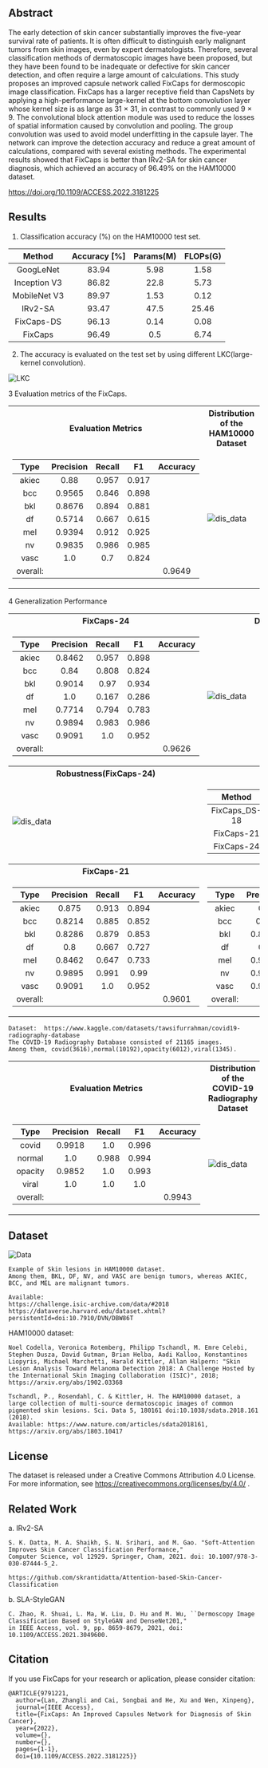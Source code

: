 ## Abstract
The early detection of skin cancer substantially improves the five-year survival rate of patients. It is often difficult to distinguish early malignant tumors from skin images, even by expert dermatologists. Therefore, several classification methods of dermatoscopic images have been proposed, but they have been found to be inadequate or defective for skin cancer detection, and often require a large amount of calculations. This study proposes an improved capsule network called FixCaps for dermoscopic image classification. FixCaps has a larger receptive field than CapsNets by applying a high-performance large-kernel at the bottom convolution layer whose kernel size is as large as 31 $\times$ 31, in contrast to commonly used 9 $\times$ 9. The convolutional block attention module was used to reduce the losses of spatial information caused by convolution and pooling. The group convolution was used to avoid model underfitting in the capsule layer. The network can improve the detection accuracy and reduce a great amount of calculations, compared with several existing methods. The experimental results showed that FixCaps is better than IRv2-SA for skin cancer diagnosis, which achieved an accuracy of 96.49\% on the HAM10000 dataset.

https://doi.org/10.1109/ACCESS.2022.3181225

## Results
1. Classification accuracy (%) on the HAM10000 test set.

|Method	|Accuracy [%]	|Params(M) 	|FLOPs(G)|
|:--------:|:-------------:|:-------------:|:-------------:|
GoogLeNet	|83.94	|5.98	|1.58
Inception V3	|86.82	|22.8	|5.73
MobileNet V3	|89.97	|1.53	|0.12
IRv2-SA	|93.47	|47.5	|25.46
FixCaps-DS	|96.13	|0.14	|0.08
FixCaps	|96.49	|0.5	|6.74

2. The accuracy is evaluated on the test set by using different LKC(large-kernel convolution).

![LKC](https://github.com/Woodman718/FixCaps/blob/main/Images/LKC.jpg#pic_center)

3 Evaluation metrics of the FixCaps.

<table> 
 <tr><th>Evaluation Metrics</th><th>Distribution of the HAM10000 Dataset</th></tr> 
<tr><td> 

|  Type  | Precision | Recall |   F1  | Accuracy |
|:--------:|:-------:|:-------------:|:--------:|:----------:|
| akiec  |   0.88 | 0.957  | 0.917 |          |
|  bcc   |  0.9565| 0.846  | 0.898 |          |
|  bkl   |  0.8676| 0.894  | 0.881 |          |
|   df   |  0.5714| 0.667  | 0.615 |          |
|  mel   |  0.9394| 0.912  | 0.925 |          |
|   nv   |  0.9835| 0.986  | 0.985 |          |
|  vasc  |   1.0  |  0.7   | 0.824 |          |
|overall:|        |        |       |  0.9649  |

</td><td>
 
 ![dis_data](https://github.com/Woodman718/FixCaps/blob/main/Images/Dis_HAM10000_paper.png)
 
</td></tr> </table>

4 Generalization Performance

<table> 
 <tr><th>FixCaps-24</th><th>Distribution of the HAM10000 Dataset</th></tr> 
<tr><td> 

|  Type  | Precision | Recall |   F1  | Accuracy |
|:--------:|:-------:|:-------------:|:--------:|:----------:|
| akiec  |   0.8462  | 0.957  | 0.898 |          |
|  bcc   |    0.84   | 0.808  | 0.824 |          |
|  bkl   |   0.9014  |  0.97  | 0.934 |          |
|   df   |    1.0    | 0.167  | 0.286 |          |
|  mel   |   0.7714  | 0.794  | 0.783 |          |
|   nv   |   0.9894  | 0.983  | 0.986 |          |
|  vasc  |   0.9091  |  1.0   | 0.952 |          |
|overall:|        |        |       |  0.9626  |

</td><td> 

![dis_data](https://github.com/Woodman718/FixCaps/blob/main/Images/Dis_HAM10000_GP.png)

</td></tr>
 <tr><th>Robustness(FixCaps-24)</th><th>Evaluation Metrics(RTX3070)</th></tr> 
<tr><td>
 
 ![dis_data](https://github.com/Woodman718/FixCaps/blob/main/Images/Size_Accuracy_24.png)
 
</td><td> 

| Method	|Accuracy[%]|Params(M)|FLOPs(G)| FPS |
|:--------:|:-------------:|:--------:|:--------:|:--------:|
| FixCaps_DS-18  |   95.894 | 0.13  | 0.03 |130.4|
| FixCaps-21   |  96.014 | 0.30  | 3.33 |123.4|
| FixCaps-24   |  96.256 | 0.35  | 4.22 |121.0|

</td></tr> 
 <tr><th>FixCaps-21</th><th>FixCaps_DS-18</th></tr> 
<tr><td> 

|  Type  | Precision | Recall |   F1  | Accuracy |
|:--------:|:-------:|:-------------:|:--------:|:----------:|
| akiec  |   0.875   | 0.913  | 0.894 |          |
|  bcc   |   0.8214  | 0.885  | 0.852 |          |
|  bkl   |   0.8286  | 0.879  | 0.853 |          |
|   df   |    0.8    | 0.667  | 0.727 |          |
|  mel   |   0.8462  | 0.647  | 0.733 |          |
|   nv   |   0.9895  | 0.991  |  0.99 |          |
|  vasc  |   0.9091  |  1.0   | 0.952 |          |
|overall:|        |        |       |  0.9601  |

</td><td> 

|  Type  | Precision | Recall |   F1  | Accuracy |
|:--------:|:-------:|:-------------:|:--------:|:----------:|
| akiec  |    0.8    |  0.87  | 0.833 |          |
|  bcc   |    0.88   | 0.846  | 0.863 |          |
|  bkl   |   0.8939  | 0.894  | 0.894 |          |
|   df   |    0.5    |  0.5   |  0.5  |          |
|  mel   |   0.9565  | 0.647  | 0.772 |          |
|   nv   |   0.9792  | 0.992  | 0.986 |          |
|  vasc  |   0.9091  |  1.0   | 0.952 |          |
|overall:|        |        |       |  0.9589  |

</td></tr> </table>

```
Dataset:  https://www.kaggle.com/datasets/tawsifurrahman/covid19-radiography-database
The COVID-19 Radiography Database consisted of 21165 images.
Among them, covid(3616),normal(10192),opacity(6012),viral(1345).
```

<table> 
<tr><th>Evaluation Metrics</th><th>Distribution of the COVID-19 Radiography Dataset</th></tr> 
<tr><td> 

|  Type  | Precision | Recall |  F1  | Accuracy |
|:--------:|:-------------:|:-------------:|:--------:|:----------:|
|  covid  |0.9918| 1.0 |0.996 |      |
|  normal |  1.0 |0.988|0.994 |      |
| opacity |0.9852|  1.0|0.993 |      |
|  viral  | 1.0  |  1.0| 1.0  |      |
|overall:|      |     |      |0.9943|

</td><td>
 
 ![dis_data](https://github.com/Woodman718/FixCaps/blob/main/Module/COVID-19/Dis_COVID-19_data.png)
 
</td></tr>
</table>

## Dataset

![Data](https://github.com/Woodman718/FixCaps/blob/main/Images/data.jpg#pic_center)

```
Example of Skin lesions in HAM10000 dataset.
Among them, BKL, DF, NV, and VASC are benign tumors, whereas AKIEC, BCC, and MEL are malignant tumors.

Available:
https://challenge.isic-archive.com/data/#2018
https://dataverse.harvard.edu/dataset.xhtml?persistentId=doi:10.7910/DVN/DBW86T
```

HAM10000 dataset:

```
Noel Codella, Veronica Rotemberg, Philipp Tschandl, M. Emre Celebi, Stephen Dusza, David Gutman, Brian Helba, Aadi Kalloo, Konstantinos Liopyris, Michael Marchetti, Harald Kittler, Allan Halpern: "Skin Lesion Analysis Toward Melanoma Detection 2018: A Challenge Hosted by the International Skin Imaging Collaboration (ISIC)", 2018; https://arxiv.org/abs/1902.03368

Tschandl, P., Rosendahl, C. & Kittler, H. The HAM10000 dataset, a large collection of multi-source dermatoscopic images of common pigmented skin lesions. Sci. Data 5, 180161 doi:10.1038/sdata.2018.161 (2018). 
Available: https://www.nature.com/articles/sdata2018161, https://arxiv.org/abs/1803.10417
```

## License

The dataset is released under a Creative Commons Attribution 4.0 License.
For more information, see https://creativecommons.org/licenses/by/4.0/ .

## Related Work

a. IRv2-SA

```
S. K. Datta, M. A. Shaikh, S. N. Srihari, and M. Gao. "Soft-Attention Improves Skin Cancer Classification Performance," 
Computer Science, vol 12929. Springer, Cham, 2021. doi: 10.1007/978-3-030-87444-5_2.

https://github.com/skrantidatta/Attention-based-Skin-Cancer-Classification
```

b. SLA-StyleGAN

```
C. Zhao, R. Shuai, L. Ma, W. Liu, D. Hu and M. Wu, ``Dermoscopy Image Classification Based on StyleGAN and DenseNet201," 
in IEEE Access, vol. 9, pp. 8659-8679, 2021, doi: 10.1109/ACCESS.2021.3049600.
```

## Citation

If you use FixCaps for your research or aplication, please consider citation:

```
@ARTICLE{9791221,
  author={Lan, Zhangli and Cai, Songbai and He, Xu and Wen, Xinpeng},
  journal={IEEE Access}, 
  title={FixCaps: An Improved Capsules Network for Diagnosis of Skin Cancer}, 
  year={2022},
  volume={},
  number={},
  pages={1-1},
  doi={10.1109/ACCESS.2022.3181225}}
```
